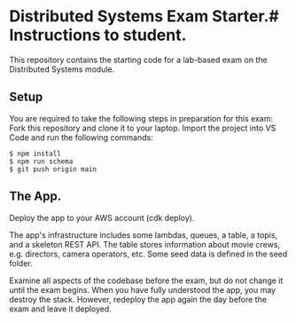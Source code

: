 # Distributed Systems Exam Starter.# Instructions to student.

This repository contains the starting code for a lab-based exam on the Distributed Systems module.
## Setup
You are required to take the following steps in preparation for this exam:
Fork this repository and clone it to your laptop. 
Import the project into VS Code and run the following commands:
~~~
$ npm install
$ npm run schema
$ git push origin main
~~~
## The App.
Deploy the app to your AWS account (cdk deploy).

The app's infrastructure includes some lambdas, queues, a table, a topis, and a skeleton REST API. The table stores information about movie crews, e.g. directors, camera operators, etc. Some seed data is defined in the seed folder. 

Examine all aspects of the codebase before the exam, but do not change it until the exam begins. When you have fully understood the app, you may destroy the stack. However, redeploy the app again the day before the exam and leave it deployed.